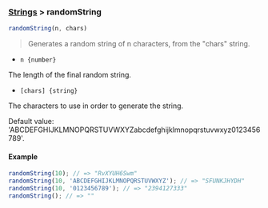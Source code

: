### [Strings](../) > randomString

```js
randomString(n, chars)
```

> Generates a random string of n characters, from the "chars" string.

- <code>n {number}</code>

The length of the final random  string.

- <code>[chars] {string}</code>

The characters to use in order to generate the string.

Default value: 'ABCDEFGHIJKLMNOPQRSTUVWXYZabcdefghijklmnopqrstuvwxyz0123456789'.

#### Example
```js
randomString(10); // => "RvXYUH6Swm"
randomString(10, 'ABCDEFGHIJKLMNOPQRSTUVWXYZ'); // => "SFUNKJHYDH"
randomString(10, '0123456789'); // => "2394127333"
randomString(); // => ""
```
